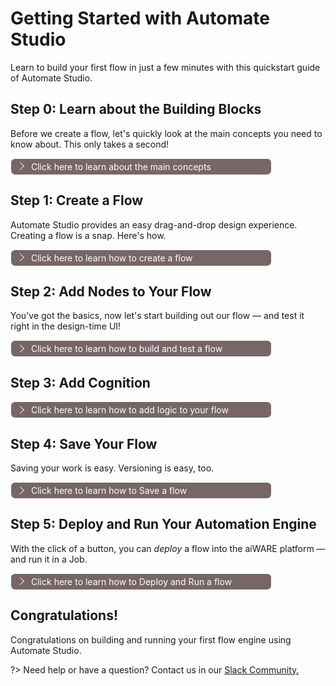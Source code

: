 # Getting Started with Automate Studio

Learn to build your first flow in just a few minutes with this quickstart guide of Automate Studio.

## Step 0: Learn about the Building Blocks

Before we create a flow, let's quickly look at the main concepts you need to know about. This only takes a second!

<div class="collapse-accordion"><ul><li>
                <input type="checkbox" id="list-item-1">
                <label for="list-item-1"><span class="expandText">Click here to learn about the main concepts</span><span class="collapseText">Click here to close this section.</span></label>
                <ul>
                    <li>

The 4 main concepts you need to know about are:

1. **Nodes:** These are the shapes in the editor that represent discrete steps in your flow.
2. **Wires:** These are the lines that connect the nodes together.
3. **Flow:** This is an overall term for the "graph" (or node-and-wire model) that you define by dropping and connecting your nodes on the canvas.
4. **Message:** The `msg` variable is the highest level variable that is sent from one node to another at flow runtime.
5. **Flow Engines:** After a flow is created, it can be built, deployed, and run as an _engine_ in aiWARE. (This is a more advanced topic, but we will get to it shortly.)

> **Tip:** Hover your cursor over a node in the node palette, on the left, to learn what a given type of node does.

![node-hover](node-hover.png)

</li>                  
</ul>
</li>          
</ul>
</div>

## Step 1: Create a Flow

Automate Studio provides an easy drag-and-drop design experience. Creating a flow is a snap. Here's how.

<div class="collapse-accordion"><ul><li>
                <input type="checkbox" id="list-item-2">
                <label for="list-item-2"><span class="expandText">Click here to learn how to create a flow</span><span class="collapseText">Click here to close this section.</span></label>
                <ul>
                    <li>
                    
If you haven't already done so, [create your free account](https://www.veritone.com/onboarding/#/signUp?type=automate&lead_source_detail=docs.veritone.com%2Fautomate-studio%2Fgetting-started).

Navigate to [automate.veritone.com](https://automate.veritone.com). In the upper right corner of that page, click the Create New Flow button.

![CreateNewFlowpage](Automate-1.png)

After a few seconds, the **Automate Studio Editor** design-time environment will open. When it does, notice that you can single-click the name of your flow (shown in the upper left) to bring up a small dialog that lets you change the name of your to something more meaningful than "Untitled Flow." Try it!

![Editing the flow name](untitled-flow.png)
</li>                  
</ul>
</li>          
</ul>
</div>

## Step 2: Add Nodes to Your Flow

You've got the basics, now let's start building out our flow &mdash; and test it right in the design-time UI!

<div class="collapse-accordion"><ul><li>
                <input type="checkbox" id="list-item-3">
                <label for="list-item-3"><span class="expandText">Click here to learn how to build and test a flow</span><span class="collapseText">Click here to close this section.</span></label>
                <ul>
                    <li>
                    
### Nodes Are Easy to Work With

&#9642; To put a node in your graph, just drag any node from the node palette to the canvas, and let go of the mouse.

&#9642; Single-click a node on the canvas to select it. When it is selected, hit the Delete or Backspace key on your keyboard to delete it. 

&#9642; Click and drag from the _output_ endpoint on the right side of a node, to the _input_ endpoint on the left side of a second node, to connect two nodes with a wire.

&#9642; Use Ctrl-Z to Undo any action.

### Build a Simple Flow

In this example, we'll create a simple flow that extracts your user information and sends you an email. 

1\. From the node palette on the left, drag an **aiware in** node, a **user details** node, and an **aiware email** node onto the canvas.

2\. Connect the nodes by dragging out a new wire from the right edge of each node to the left edge of the next node. Your canvas should look something like this:

![3 nodes](three-nodes.png)

> Note: Some nodes have two output ports on the right. The top port is for ordinary output, while the bottom port is for error reporting. For now, you needn't worry about the bottom port. As long as the top port is wired, the flow will be functional.

3\. Double-click on the **aiware email** node. Change the  "To Email" field's value by setting the picker to `msg.`, then enter `payload.aiware.user.name` after it. Enter text of your choosing in the "Email Subject" and "Message Body" fields. The Properties pane in the node should look something like this:

![email node Properties](email-node.png)

4\. Click the blue **Done** button in the upper right part of the Properties pane. The pane goes away.

> A small blue dot will appear along the top edge of the node whose properties you just edited. This dot will disappear in a second or two, after your changes have been auto-saved.

### Test the Flow

1\. Click the little _bug_ icon in the information pane, on the right, to enable the display of debug messages.

2\. Click once on the ballot-box square at the left edge of the first node (the node labelled "aiware in"). This runs the flow, from start to finish.

3\. You should see a brief message ("inject.airware-in.success") appear onscreen, and then all three nodes should show an `aiware.success` message underneath. 

4\. You should see a new e-mail in your inbox (at the address you used when you signed up for your Veritone account). 

> If any errors occurred, they will be shown in the Debug pane (on the right).

Congratulations! You just ran your first flow.

</li>                  
</ul>
</li>          
</ul>
</div>

## Step 3: Add Cognition

<div class="collapse-accordion"><ul><li>
                <input type="checkbox" id="list-item-3a">
                <label for="list-item-3a"><span class="expandText">Click here to learn how to add logic to your flow</span><span class="collapseText">Click here to close this section.</span></label>
                <ul>
                    <li>
                    
It's easy to add cognition to a flow. Let's look at how it's done. We'll use the flow we've been working on. All we're going to do is add one more node, and make some changes to a few Properties.

### Add a Cognition Node

1\. Drag a **cognition** node from the Node Palette onto the canvas, positioning it over the wire that connects your first two nodes. When you do this, the wire will change to a dotted line. At that point, you can let your finger off the mouse and your new node will instantly be wired into your flow.

2\. Double-click the cognition node to open up its Properties pane. Make the following changes:

&#8226; Make sure the **Job Definition** field says "Engine selector" (the default).

&#8226; Under Choose Engine, set **Cluster** to any available aiWARE Edge instance (such as "PROD-V3," if available).

&#8226; Use the Category picker control to set the **Category** to "Transcription."

&#8226; Use the Engine picker to select the **Engine** named "Speechmatics Transcription - English (Global) V3."

&#8226; Find the **WaitForResults** checkbox and check it. (This is important, because you want cognition to be _complete_ before the flow proceeds to the next node.)

&#8226; (Recommended) Set **Job Priority** to "Very High."

&#8226; (Recommended) Change the **Name** field to have a value of "Transcribe Engine Job."

3\. Click the blue **Done** button to close and save your new Properties. Your flow will look something like this:

![Simple Transcription Flow](simple-tx.png)

### Define Input Data

We need to define the media file that will be sent to the cognition node.

> The media file, in this case, can be any audio file, or video file (that contains audio), of type .mp3, .mp4, .m4a, .wav, or .mpeg. The file should have a filetype extension (conforming to one of the above) and should be available at a public URL that can be reached via HTTPS.

1\. Double-click the first node in your flow to edit the **Inject Mock Data** field. First be sure the picker is set to JSON (two curly braces). Then click the three-dots control on the right to open up the JSON editor, and paste the following code into the editor pane:

```json
{
    "url": "https://s3.amazonaws.com/static.veritone.com/demo-ingestion/aiware/welcome-to-automate.m4a"
}
```

2\. Click the blue **Done** button to close the editor, and click it again to close and save Properties.

### Format Email Body

One last thing! We need to add the cognition results to the email message.

1\. Double-click on your **aiware email** node. Using the picker, set the **Message Body** type to "Expression," then use the three-dots button at the right to open the Expression editor. Copy and paste the following text into the editor (this should be one line, without newlines):

```html
"Hello,<br>Welcome to Veritone and Automate Studio!<br><br> Here is your transcribed file: https://cms.veritone.com/#/media-details/" & payload.aiware.tdoId & "<br><br> Basic Engine Output: "& payload.aiware.engineResultSimple"
```

2\. Click the blue **Done** button to close the editor, and click it again to close and save Properties.

### Run It!

Now it's time to test the flow. Click the square tab on the left edge of the first node in the flow (the **aiware in** node) to invoke the flow.

Watch the Debug pane in the Sidebar (on the right of the canvas). Click the "bug" icon if need be, to make debug results visible. You should see a series of messages appear in real time, explaining what's happening as the flow executes. The messages may look something like this:

![Flow messages](flow-messages.png)

You should receive an e-mail containing the text of the transcription, as well as a direct link to the Veritone CMS page that contains the relevant media file (and the accompanying transcription).

</li>                  
</ul>
</li>          
</ul>
</div>

## Step 4: Save Your Flow

Saving your work is easy. Versioning is easy, too.

<div class="collapse-accordion"><ul><li>
                <input type="checkbox" id="list-item-4">
                <label for="list-item-4"><span class="expandText">Click here to learn how to Save a flow</span><span class="collapseText">Click here to close this section.</span></label>
                <ul>
                    <li>

Your flow will be auto-saved every few seconds. You don't have to do periodic saves to avoid losing work.

> Note that if a particular node in your flow diagram contains unsaved changes, it will appear with a small blue-filled circle above it. The circle disappears after an auto-save.

When you want to save a _particular version_ of your flow so you can find it and load it again later, use the **Save** button near the Menu icon in the upper left corner of the editor window.

Clicking **Save** causes the flow to be persisted as a numbered _Build_. A toast notification will appear at the bottom of the screen, saying that the Save was successful; then the editor will refresh.

### Open a Saved Build

To visit your flows at any time, use the **Menu** at the top left and select **My Flows**. A new window will open, containing a list of flows you have created. Click the name of a flow to open the **latest** build of that flow in the flow editor. To open a specifc build, click the link under Flow Detail at the far right side of the row. This will open the a list of Builds (for that flow) in the Flow Details page, from which you can open any Build by clicking the link under **Open in Automate Studio**.

![Flow Details Page](FlowDetails.png)

</li>                  
</ul>
</li>          
</ul>
</div>

## Step 5: Deploy and Run Your Automation Engine

With the click of a button, you can _deploy_ a flow into the aiWARE platform &mdash; and run it in a Job.

<div class="collapse-accordion"><ul><li>
                <input type="checkbox" id="list-item-5">
                <label for="list-item-5"><span class="expandText">Click here to learn how to Deploy and Run a flow</span><span class="collapseText">Click here to close this section.</span></label>
                <ul>
                    <li>

It's easy to deploy a flow into aiWARE, without leaving the Automate Studio UI. Just click the Deploy button in the upper left. A dialog will appear:

![Deploy and Run](DeployAndRun.png)

1\. Accept the default settings (**Run now**) if you want to deploy your current build and run it in a Job. 

> The **Run at a set time** option allows you to have the Job up and running at specific times, or even 24/7. The **Deploy only** option is only useful if you simply want to _deploy_ the build to make it available in aiWARE. We will discuss those options in more advanced training sections.

2\. Select the **HttpEndpoint** radio button and copy the **HTTP Endpoint** URL (using the copy-to-clipboard button), then click the **Submit** button.
After a few seconds, a toast message will appear in the lower left part of the window, saying "Engine deployment and job creation is in progress..." followed a few seconds later by "Job has been created." A link is provided in the toast notification so that you can go directly to the Job Details page, if desired.

![Job Created](JobCreated.png)

3\. To test that your flow is running, you can use `curl` or Postman (or your own tool) to POST a test payload (e.g., a JSON object) to the HTTP Endpoint URL you copied above.
If the Job started successfully, you should get an HTTP 200 response to your POST. (Otherwise, you may get 404, in which case you should try again in a few seconds.)

In Postman, your POST might look like this:

![Postman POST](postman.png)

</li>                  
</ul>
</li>          
</ul>
</div>

## Congratulations!

Congratulations on building and running your first flow engine using Automate Studio.

?> Need help or have a question? Contact us in our [Slack Community.](http://veritonedev.slack.com/)

<style>
label {
        color: #fff;
    }
    
    .markdown-section code {
        border-radius: 2px;
        color: #322;
        font-size: .8rem;
        margin: 0 2px;
        padding: 3px 5px;
        white-space: pre-wrap;
    }
    
    .collapse-accordion { width:83%; }

    .collapse-accordion ul {
        list-style: none;
        margin: 0;
        padding: 0;
    }

    .collapse-accordion label {
        display: block;
        cursor: pointer;
        padding: 4px 32px;
        border: 1px solid #fff;
        border-radius: 7px;
        border-bottom: none;
        background-color: #766;
        position: relative;
    }

    .collapse-accordion label:hover {
        background: #999;
    }

    .collapse-accordion label:after {
        content: "";
        position: absolute;
        width: 8px;
        height: 8px;
        text-indent: -9999px;
        border-top: 1px solid #f2f2f2;
        border-left: 1px solid #f2f2f2;
        -webkit-transition: all .3s ease-in-out;
        transition: all .3s ease-in-out;
        text-decoration: none;
        color: transparent;
        -webkit-user-select: none;
        -moz-user-select: none;
        -ms-user-select: none;
        user-select: none;
        transform: rotate(135deg);
        left: 10px;
        top: 50%;
        margin-top: -5px;
    }

    .collapse-accordion input[type="checkbox"]:checked+label:after {
        transform: rotate(-135deg);
        top: 20px;
    }

    .collapse-accordion input[type="radio"]:checked+label:after {
        transform: rotate(-135deg);
        top: 20px;
    }

    .collapse-accordion label.last {
        border-bottom: 1px solid #fff;
    }

    .collapse-accordion ul ul li {
        padding: 10px;
        
    }


    .collapse-accordion input[type="checkBox"] {
        position: absolute;
        left: -9999px;
    }
    
    .collapse-accordion input[type="radio"] {
        position: absolute;
        left: -9999px;
    }

    .collapse-accordion input[type="checkBox"]~ul {
        height: 0;
        transform: scaleY(0);
      transition: transform .2s ease-out;
    }
    
    .collapse-accordion input[type="radio"]~ul {
        height: 0;
        transform: scaleY(0);
        transition: transform .5s ease-out;
    }

    .collapse-accordion input[type="checkBox"]:checked~ul {
        height: 100%;
        transform-origin: top;
        transition: transform .5s ease-out;
        transform: scaleY(1);
    }

   .collapse-accordion input[type="radio"]:checked~ul {
        height: 100%;
        transform-origin: top;
        transition: transform .2s ease-out;
        transform: scaleY(1);
    }

    .collapse-accordion input[type="checkBox"]:checked+label {
        background:#bda0a0;
        border-bottom: 1px solid #fff;
    }

    .collapse-accordion input[type="radio"]:checked+label {
        background: red;
        border-bottom: 1px solid #fff;
    }

    .collapse-accordion input[type="checkbox"]:checked+label .collapseText {
        display: block;
    }

   .collapse-accordion input[type="radio"]:checked+label .collapseText {
        display: block;
    }

    .collapse-accordion input[type="checkbox"]:checked+label .expandText {
        display: none;
    }

.collapse-accordion input[type="radio"]:checked+label .expandText {
        display: none;
    }

    .collapseText {
        display: none;
    }

.info {
  margin-top: 50px;
color: #000;
  font-size: 24px;
}
.info span {
  color: red;
}
</style>